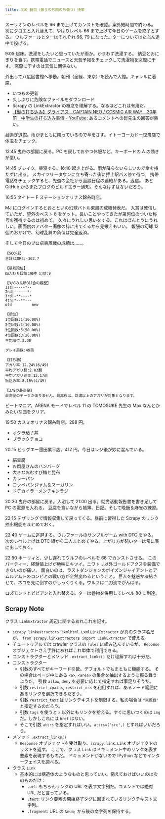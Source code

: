 ```yaml
---
title: 316 日目（曇りのち雨のち曇り）快挙
---
```


スーリオンのレベルを 66 まで上げてカンストを確認。案外短時間で終わる。
次にクロエと入れ替えて、やはりレベル 66 まで上げて今日のゲームを終了とする。
ウルファールと夕一はそれぞれ 96, 79 になった。夕一についてはたぶん途中で投げる。

9:05 起床。洗濯をしたいと思っていたが雨か。かまわず洗濯する。
納豆とおにぎりを食す。携帯電話でニュースと天気予報をチェックして洗濯物を窓際に干す。
窓際に干すのは天気に関係ない。

外出して八広図書館へ移動。朝刊（産経、東京）を読んで入館。キャレルに着席。

* いつもの更新
* 久しぶりに危険なファイルをダウンロード
* Scrapy の LinkExtractor の概念を理解する。なるほどこれは有用だ。
* [【髭の打ち込み】ダライアス　CAPTAIN NEO / COSMIC AIR WAY　30年前　中学生の打ち込み事情 - YouTube](https://www.youtube.com/watch?v=LTdADRPnOFg):
  あるコメントへの髭先生の回答が熱い。

昼過ぎ退館。雨がまともに降っているので傘をさす。イトーヨーカドー曳舟店で体温をチェック。

12:45 曳舟の部屋に戻る。PC を戻しておやつ休憩など。キーボードの A の効きが悪い。

14:45 ブレイク。昼寝する。16:10 起き上がる。雨が降らないらしいので傘を持たずに出る。
スカイツリータウンに立ち寄った後に押上駅バス停で待つ。
携帯電話をチェックすると、先週の会社から面談日程の連絡がある。返信。
あと GitHub からまたブログのビルドエラー通知。そんなはずはないだろう。

16:55 タイトー F ステーションオリナス錦糸町店。

MJ にログインするとおとといの幻球バトル東風の成績発表だ。
入賞は確信していたが、望外のベスト 8 をゲット。長いことやってきたが第何位のついた称号を獲得するのは初めて。
久々にうれしい思いをする。これはほんとうにうれしい。画面内のアバター画像の枠に出てくるから見栄えもいい。
報酬の幻球 12 個のおかげで、幻球乱舞の負債は完全返済。

そして今日のプロ卓東風戦の成績は……。

```text
【SCORE】
合計SCORE:-162.7

【最終段位】
四人打ち段位:魔神 幻球:9

【3/8の最新8試合の履歴】
1st|-----*--
2nd|------*-
3rd|-**----*
4th|*--**---
old         new

【順位】
1位回数:1(10.00%)
2位回数:1(10.00%)
3位回数:5(50.00%)
4位回数:3(30.00%)
平均順位:3.00

プレイ局数:49局

【打ち筋】
アガリ率:12.24%(6/49)
平均アガリ翻:2.83翻
平均アガリ巡目:12.17巡
振込み率:8.16%(4/49)

【3/8の最高役】
最高役のデータがありません。最高役は、跳満以上のアガリが対象となります。
```

ビートマニア。ARENA モードでレベル 11 の TOMOSUKE 先生の Max なんとかみたいな曲をクリア。

19:50 カスミオリナス錦糸町店。288 円。

* オクラ茄子丼
* ブラックチョコ

20:15 ビッグエー墨田業平店。412 円。今日はレジ後が妙に混んでいる。

* 絹豆腐
* お肉屋さんのハンバーグ
* 大きなおむすび梅と昆布
* カレーパン
* コッペパンジャム＆マーガリン
* ドデカイラーメンチキンラジ

20:30 曳舟の部屋に戻る。入浴して 21:00 出る。就労活動報告書を書き足して PC の電源を入れる。
豆腐を食いながら帳簿、日記。そして晩飯＆麻雀の練習。

22:15 テザリングで情報収集して戻ってくる。昼前に習得した Scrapy のリンク抽出機能をまとめておく。

22:40 ゲームに逃避する。[ウルファールのサンプルゲーム with DTC][bshf21b] をやる。
次のレベル上げは DTC 組から二人まとめてやる。上がり方が鈍い夕一は常に表に出しておく。

22:50 ホーリィと、少し遅れてウルフのレベルを 66 でカンストさせる。
このパーティー、経験値上げが地味にキツイ。ニワトリ以外ゴールドアクスを装備できないのが痛い。
面白いのは、ラストダンジョンのポイズンジャイアントとアムルアムトのコンビとの戦い方が全然変わるということ。
巨人を魅惑か凍結させて、ネコを先に倒すのがしっくりくる。ウルフは二刀流でがんばる。

ロズモンドとビビアンと入れ替える。夕一は巻物を併用してレベル 80 に到達。

## Scrapy Note

クラス `LinkExtractor` 周辺に関するあれこれを記す。

* `scrapy.linkextractors.lxmlhtml.LxmlLinkExtractor` が真のクラス名だが、
  `from scrapy.linkextractors import LinkExtractor` で使える。
* チュートリアルでは crawler クラスの `rules` に組み込んでいるが、
  `Reponse` オブジェクトさえ手許にあればこれ単体で利用できる。
* コンストラクターとメソッド `.extract_links()` だけ理解すれば十分だ。
* コンストラクター
  * 引数のすべてがキーワード引数。デフォルトでもまともに機能する。
    その場合はページ中にある `<a>`, `<area>` の集合を抽出するように振る舞うようだ。
    引数 `allow`, `deny` を必要に応じて指定すれば事足りそうだ。
  * 引数 `restrict_xpaths`, `restrict_css` を利用すれば、あるノード範囲にあるリンクを選択できるだろう。
  * 引数 `restrict_text` はリンクテキストを制限する。私の場合は `"東風戦"` と指定するのだろう。
  * 引数 `tags` を使うと `a` 以外にもリンクを拾える。すぐに思いつくのは `img` だ。しかしこれには `href` はない。
  * そこで引数 `attrs` を指定すればいい。`attrs=('src',)` とすればいいだろう。
* メソッド `.extract_links()`
  * `Response` オブジェクトを受け取り、`scrapy.link.Link` オブジェクトのリストを返す。
    ここで、クラス `Link` はドキュメント中のリンクを表す要素を表現するものだ。
    ドキュメントがないので IPython などでインターフェイスを調べる。
* クラス `Link`
  * 基本的には構造体のようなものと思っていい。憶えておけばいいのは次のものだけ：
    * `.url`: もちろんリンクの URL を表す文字列だ。コメントでは絶対 URL だと言っている。
    * `.text`: リンク要素の開始終了タグに囲まれているリンクテキスト文字列。
    * `.fragment`: URL の `&num;` から後の文字列を保持する。

[bshf21b]: https://wodifes.net/game/show/446

